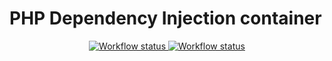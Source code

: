 # PHP Dependency Injection container

<p align="center">
  <a href="https://github.com/vinyl-projects/di" title="PHP DI">
    <img alt="Workflow status" src="https://github.com/vinyl-projects/di/workflows/Test Suite/badge.svg">
  </a>  
  <a href="https://github.com/vinyl-projects/di" title="PHP DI">
    <img alt="Workflow status" src="https://github.com/vinyl-projects/di/workflows/Static Analyse/badge.svg">
  </a>
</p>
